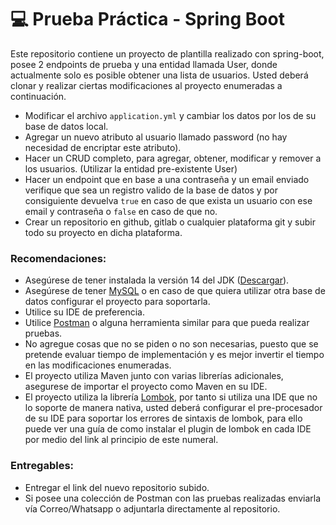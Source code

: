 # 💻 Prueba Práctica - Spring Boot

Este repositorio contiene un proyecto de plantilla realizado con spring-boot, posee 2 endpoints de prueba y una entidad llamada User, donde actualmente solo es posible obtener una lista de usuarios. Usted deberá clonar y realizar ciertas modificaciones al proyecto enumeradas a continuación.

- Modificar el archivo `application.yml` y cambiar los datos por los de su base de datos local.
- Agregar un nuevo atributo al usuario llamado password (no hay necesidad de encriptar este atributo).
- Hacer un CRUD completo, para agregar, obtener, modificar y remover a los usuarios. (Utilizar la entidad pre-existente User)
- Hacer un endpoint que en base a una contraseña y un email enviado verifique que sea un registro valido de la base de datos y por consiguiente devuelva `true` en caso de que exista un usuario con ese email y contraseña o `false` en caso de que no.
- Crear un repositorio en github, gitlab o cualquier plataforma git y subir todo su proyecto en dicha plataforma.

### Recomendaciones:

- Asegúrese de tener instalada la versión 14 del JDK ([Descargar](https://adoptopenjdk.net/releases.html?variant=openjdk14&jvmVariant=hotspot)).
- Asegúrese de tener [MySQL](https://www.mysql.com/downloads/) o en caso de que quiera utilizar otra base de datos configurar el proyecto para soportarla.
- Utilice su IDE de preferencia.
- Utilice [Postman](https://www.postman.com/downloads/) o alguna herramienta similar para que pueda realizar pruebas.
- No agregue cosas que no se piden o no son necesarias, puesto que se pretende evaluar tiempo de implementación y es mejor invertir el tiempo en las modificaciones enumeradas.
- El proyecto utiliza Maven junto con varias librerías adicionales, asegurese de importar el proyecto como Maven en su IDE.
- El proyecto utiliza la librería [Lombok](https://projectlombok.org/setup/overview), por tanto si utiliza una IDE que no lo soporte de manera nativa, usted deberá configurar el pre-procesador de su IDE para soportar los errores de sintaxis de lombok, para ello puede ver una guía de como instalar el plugin de lombok en cada IDE por medio del link al principio de este numeral.

### Entregables:

- Entregar el link del nuevo repositorio subido.
- Si posee una colección de Postman con las pruebas realizadas enviarla vía Correo/Whatsapp o adjuntarla directamente al repositorio.
